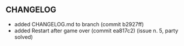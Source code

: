 ## CHANGELOG
- added CHANGELOG.md to branch      (commit b2927ff)
- added Restart after game over     (commit ea817c2) (issue n. 5, party solved)